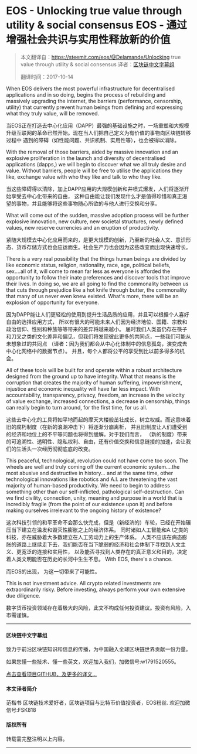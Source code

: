 # EOS - Unlocking true value through utility & social consensus  EOS - 通过增强社会共识与实用性释放新的价值  

> 本文翻译自：https://steemit.com/eos/@Delamande/Unlocking true value through utility & social consensus 
> 译者：[区块链中文字幕组](https://github.com/BlockchainTranslator/EOS) 
> 
> 翻译时间：2017-10-14

When EOS delivers the most powerful infrastructure for decentralised applications and in so doing, 
begins the process of rebuilding and massively upgrading the internet, 
the barriers (performance, censorship, utility) that currently prevent human beings from defining and expressing what they truly value,
will be removed.

当EOS正在打造去中心化应用（DAPP）最强的基础设施之时，一场重塑和大规模升级互联网的革命已然开始。现在当人们把自己定义为有价值的事物向区块链转移过程中
遇到的障碍（如性能问题、共识机制、实用性等），也会被得以消除。

With the removal of those barriers, aided by massive innovation and an explosive proliferation in the launch and diversity of decentralised applications (dapps,) 
we will begin to discover what we all truly desire and value. Without barriers, people will be free to utilise the applications they like, 
exchange value with who they like and talk to who they like.

当这些障碍得以清除，加上DAPP应用的大规模创新和井喷式爆发，人们将逐渐开始享受去中心化带来的自由，
这种自由能让我们发现什么才是值得珍惜和真正渴望的事物，并且能够将这些事物随心所欲的与他人进行交换和分享。

What will come out of the sudden, massive adoption process will be further explosive innovation, 
new culture, new societal structures, newly defined values, new reserve currencies and an eruption of productivity.

紧随大规模去中心化应用而来的，是更大规模的创新，乃至新的社会人文、意识形态、货币存储方式也会应运而生。社会生产力也会因为这些改变而出现快速增长。

There is a very real possibility that the things human beings are divided by like 
economic status, religion, nationality, race, age, political beliefs, sex....all of it,
will come to mean far less as everyone is afforded the opportunity to follow their inate preferences and discover tools that improve their lives.
In doing so, we are all going to find the commonality between us that cuts through prejudice like a hot knife through butter, 
the commonality that many of us never even knew existed. What's more, there will be an explosion of opportunity for everyone.

因为DAPP能让人们更轻松的使用到提升生活品质的应用，并且可以根据个人喜好自由的选择应用方式，
所以有很大的可能未来人们因为经济地位、国籍、宗教和政治信仰、性别和种族等等带来的差异将越来越小。
届时我们人类虽仍存在筷子和刀叉之类的文化差异和偏见，但我们将发现彼此更多的共同点，一些我们可能从未想象过的共同点
（译者：因为我们都会从中心化体制中的信息孤岛，演变成去中心化网络中的数据节点）。
并且，每个人都将公平的享受到比以前多得多的机会。

All of these tools will be built for and operate within a robust architecture designed from the ground up to have integrity. 
What that means is the corruption that creates the majority of human suffering, impoverishment, injustice and economic inequality will have far less impact. 
With accountability, transparency, privacy, freedom, an increase in the velocity of value exchange, increased connections,
a decrease in censorship, things can really begin to turn around, for the first time, for us all.

这些去中心化的工具将如平地而起的摩天大楼般茁壮成长，树立权威。而这意味着旧的腐朽制度（在新的浪潮冲击下）将逐渐分崩离析，
并且旧制度让人们遭受到的经济和地位上的不平等问题也将得到缓解。对于我们而言，
（新的制度）带来的可追溯性、透明性、隐私权利、自由，还有价值交换和信息链接的加速，会让我们的生活头一次经历彻彻底底的改变。

This peaceful, technological, revolution could not have come too soon. 
The wheels are well and truly coming off the current economic system....the most abusive and destructive in history...
and at the same time, other technological innovations like robotics and A.I. are threatening the vast majority of human-based productivity. 
We need to begin to address something other than our self-inflicted, pathological self-destruction. 
Can we find civility, connection, unity, meaning and purpose in a world that is incredibly fragile (from the point of our existence upon it)
and before making ourselves irrelevant to the ongoing history of existence?

这次科技引领的和平革命不会那么快完成，但是（新经济的）车轮，已经在开始碾压当下建立在滥发和毁灭性膨胀之上的经济体系。
同时诸如人工智能和A.I之类的科技，亦在威胁着大多数建立在人工劳动力上的生产体系。
人类不应该在病态膨胀的道路上继续走下去，我们能否在当下脆弱的经济和社会体制下寻找到人文主义、更宽泛的连接和实用性，
以及能否寻找到人类存在的真正意义和目的，决定着人类文明能否在历史的长河中生生不息。
With EOS, there's a chance.

而EOS的出现， 为这一切带来了可能性。

This is not investment advice. All crypto related investments are extraordinarily risky. Before investing, 
always perform your own extensive due diligence.

数字货币投资领域存在着极大的风险，此文不构成任何投资建议。投资有风险，入市需谨慎。

----------------------------------------------------

#### 区块链中文字幕组

致力于前沿区块链知识和信息的传播，为中国融入全球区块链世界贡献一份力量。

如果您懂一些技术、懂一些英文，欢迎加入我们，加微信号:w1791520555。

[点击查看项目GITHUB，及更多的译文...](https://github.com/BlockchainTranslator/EOS)

#### 本文译者简介

范楷书 区块链技术爱好者，区块链项目与比特币价值投资者，EOS粉丝. 欢迎加微信号:FSK818

#### 版权所有

转载需完整注明以上内容。

----------------------------------------------------
